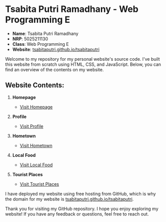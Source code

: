 # Tsabita Putri Ramadhany - Web Programming E

- **Name**: Tsabita Putri Ramadhany
- **NRP**: 5025211130
- **Class**: Web Programming E
- **Website**: [tsabitaputri.github.io/tsabitaputri](https://tsabitaputri.github.io/tsabitaputri/)

Welcome to my repository for my personal website's source code. I've built this website from scratch using HTML, CSS, and JavaScript. Below, you can find an overview of the contents on my website.

## Website Contents:

1. **Homepage**
   - [Visit Homepage](https://tsabitaputri.github.io/tsabitaputri/)

2. **Profile**
   - [Visit Profile](https://tsabitaputri.github.io/tsabitaputri/quiz1/profile.html)

3. **Hometown**
   - [Visit Hometown](https://tsabitaputri.github.io/tsabitaputri/quiz1/hometown.html)

4. **Local Food**
   - [Visit Local Food](https://tsabitaputri.github.io/tsabitaputri/quiz1/food.html)

5. **Tourist Places**
   - [Visit Tourist Places](https://tsabitaputri.github.io/tsabitaputri/quiz1/tourist.html)

I have deployed my website using free hosting from GitHub, which is why the domain for my website is [tsabitaputri.github.io/tsabitaputri](https://tsabitaputri.github.io/tsabitaputri/).

Thank you for visiting my GitHub repository. I hope you enjoy exploring my website! If you have any feedback or questions, feel free to reach out.

